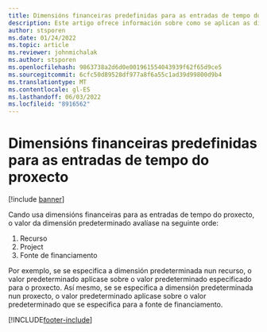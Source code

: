 ```yaml
---
title: Dimensións financeiras predefinidas para as entradas de tempo do proxecto
description: Este artigo ofrece información sobre como se aplican as dimensións financeiras predeterminadas ás entradas de tempo.
author: stsporen
ms.date: 01/24/2022
ms.topic: article
ms.reviewer: johnmichalak
ms.author: stsporen
ms.openlocfilehash: 9863738a2d6d0e001961554043939f62f65d9ce5
ms.sourcegitcommit: 6cfc50d89528df977a8f6a55c1ad39d99800d9b4
ms.translationtype: MT
ms.contentlocale: gl-ES
ms.lasthandoff: 06/03/2022
ms.locfileid: "8916562"
---
```

# <a name="defaulting-financial-dimensions-for-project-time-entries"></a>Dimensións financeiras predefinidas para as entradas de tempo do proxecto

[!include [banner](../includes/banner.md)]

Cando usa dimensións financeiras para as entradas de tempo do proxecto, o valor da dimensión predeterminado avalíase na seguinte orde:

1. Recurso
2. Project
3. Fonte de financiamento

Por exemplo, se se especifica a dimensión predeterminada nun recurso, o valor predeterminado aplícase sobre o valor predeterminado especificado para o proxecto. Así mesmo, se se especifica a dimensión predeterminada nun proxecto, o valor predeterminado aplícase sobre o valor predeterminado que se especifica para a fonte de financiamento.

[!INCLUDE[footer-include](../includes/footer-banner.md)]
